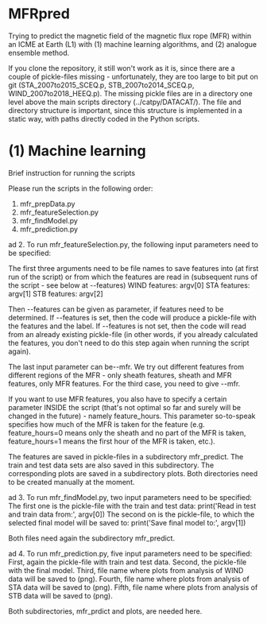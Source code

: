# MFRpred
Trying to predict the magnetic field of the magnetic flux rope (MFR) within an ICME at Earth (L1) with (1) machine learning algorithms, and (2) analogue ensemble method. 

If you clone the repository, it still won't work as it is, since there are a couple of pickle-files missing - unfortunately, they are too large to bit put on git (STA_2007to2015_SCEQ.p, STB_2007to2014_SCEQ.p, WIND_2007to2018_HEEQ.p). The missing pickle files are in a directory one level above the main scripts directory (../catpy/DATACAT/). The file and directory structure is important, since this structure is implemented in a static way, with paths directly coded in the Python scripts. 

# (1) Machine learning 
Brief instruction for running the scripts 

Please run the scripts in the following order:

1. mfr_prepData.py
2. mfr_featureSelection.py
3. mfr_findModel.py
4. mfr_prediction.py

ad 2.
To run mfr_featureSelection.py, the following input parameters need to be specified:

The first three arguments need to be file names to save features into (at first run of the script) or from which the features are read in (subsequent runs of the script - see below at --features)
WIND features: argv[0]
STA features: argv[1]
STB features: argv[2]

Then --features can be given as parameter, if features need to be determined. If --features is set, then the code will produce a pickle-file with the features and the label. If --features is not set, then the code will read from an already existing pickle-file (in other words, if you already calculated the features, you don't need to do this step again when running the script again). 

The last input parameter can be--mfr. We try out different features from different regions of the MFR - only sheath features, sheath and MFR features, only MFR features. For the third case, you need to give --mfr. 

If you want to use MFR features, you also have to specify a certain parameter INSIDE the script (that's not optimal so far and surely will be changed in the future) - namely feature_hours. This parameter so-to-speak specifies how much of the MFR is taken for the feature (e.g. feature_hours=0 means only the sheath and no part of the MFR is taken, feature_hours=1 means the first hour of the MFR is taken, etc.).

The features are saved in pickle-files in a subdirectory mfr_predict. 
The train and test data sets are also saved in this subdirectory.
The corresponding plots are saved in a subdirectory plots. 
Both directories need to be created manually at the moment.

ad 3.
To run mfr_findModel.py, two input parameters need to be specified:
The first one is the pickle-file with the train and test data:
print('Read in test and train data from:', argv[0])
The second on is the pickle-file, to which the selected final model will be saved to:
print('Save final model to:', argv[1])

Both files need again the subdirectory mfr_predict.

ad 4.
To run mfr_prediction.py, five input parameters need to be specified:
First, again the pickle-file with train and test data.
Second, the pickle-file with the final model. 
Third, file name where plots from analysis of WIND data will be saved to (png).
Fourth, file name where plots from analysis of STA data will be saved to (png).
Fifth, file name where plots from analysis of STB data will be saved to (png).

Both subdirectories, mfr_prdict and plots, are needed here.

